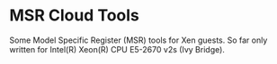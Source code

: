 MSR Cloud Tools
===============

Some Model Specific Register (MSR) tools for Xen guests. So far only written for Intel(R) Xeon(R) CPU E5-2670 v2s (Ivy Bridge).
